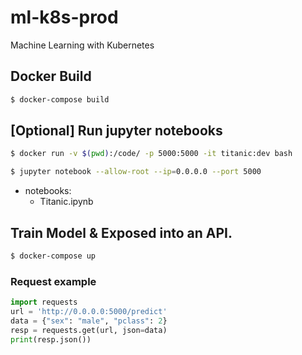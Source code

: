 # ml-k8s-prod
Machine Learning with Kubernetes

## Docker Build
```sh
$ docker-compose build
```

## [Optional] Run jupyter notebooks
```sh
$ docker run -v $(pwd):/code/ -p 5000:5000 -it titanic:dev bash
```

```sh
$ jupyter notebook --allow-root --ip=0.0.0.0 --port 5000
```

- notebooks:
    -  Titanic.ipynb


## Train Model & Exposed into an API.
```sh
$ docker-compose up
```

### Request example
```python
import requests
url = 'http://0.0.0.0:5000/predict'
data = {"sex": "male", "pclass": 2}
resp = requests.get(url, json=data)
print(resp.json())
```
